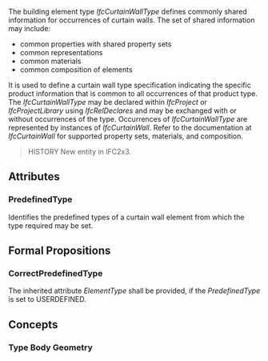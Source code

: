 The building element type _IfcCurtainWallType_ defines commonly shared information for occurrences of curtain walls. The set of shared information may include:

* common properties with shared property sets
* common representations
* common materials
* common composition of elements


<!-- end of short definition -->

It is used to define a curtain wall type specification indicating the specific product information that is common to all occurrences of that product type. The _IfcCurtainWallType_ may be declared within _IfcProject_ or _IfcProjectLibrary_ using _IfcRelDeclares_ and may be exchanged with or without occurrences of the type. Occurrences of _IfcCurtainWallType_ are represented by instances of _IfcCurtainWall_. Refer to the documentation at _IfcCurtainWall_ for supported property sets, materials, and composition.

> HISTORY New entity in IFC2x3.

## Attributes

### PredefinedType
Identifies the predefined types of a curtain wall element from which the type required may be set.

## Formal Propositions

### CorrectPredefinedType
The inherited attribute _ElementType_ shall be provided, if the _PredefinedType_ is set to USERDEFINED.

## Concepts

### Type Body Geometry



